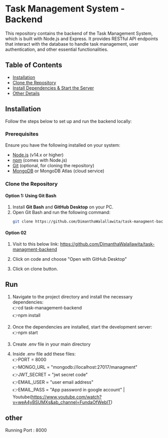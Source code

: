 # Task Management System - Backend

This repository contains the backend of the Task Management System, which is built with Node.js and Express. It provides RESTful API endpoints that interact with the database to handle task management, user authentication, and other essential functionalities.

## Table of Contents

- [Installation](#installation)
- [Clone the Repository](#clone-the-repository)
- [Install Dependencies & Start the Server](#install-dependencies--start-the-server)
- [Other Details](#other-details)

## Installation

Follow the steps below to set up and run the backend locally:

### Prerequisites

Ensure you have the following installed on your system:

- [Node.js](https://nodejs.org/) (v14.x or higher)
- [npm](https://www.npmjs.com/) (comes with Node.js)
- [Git](https://git-scm.com/) (optional, for cloning the repository)
- [MongoDB](https://www.mongodb.com/products/platform/atlas-database) or MongoDB Atlas (cloud service)

### Clone the Repository

#### Option 1: Using Git Bash
1. Install **Git Bash** and **GitHub Desktop** on your PC.
2. Open Git Bash and run the following command:
   ```bash
   git clone https://github.com/DimanthaWalallawita/task-managment-backend


#### Option 02
1. Visit to this below link:
        https://github.com/DimanthaWalallawita/task-managment-backend

2. Click on code and choose "Open with GitHub Desktop"
3. Click on clone button.

## Run
1. Navigate to the project directory and install the necessary dependencies:<br/>
        👉cd task-management-backend<br/>
        👉npm install

2. Once the dependencies are installed, start the development server:<br/>
        👉npm start

3. Create .env file in your main directory

4. Inside .env file add these files:<br/>
        👉PORT = 8000<br/>
        👉MONGO_URL = "mongodb://localhost:27017/managment"<br/>
        👉JWT_SECRET = "jwt secret code"<br/>
        👉EMAIL_USER = "user email address"<br/>
        👉EMAIL_PASS = "App password in google account" | Youtube(https://www.youtube.com/watch?v=weA4yBSUMXs&ab_channel=FundaOfWebIT)


## other
Running Port : 8000
